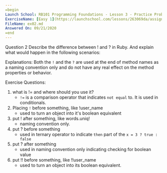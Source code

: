 ```yaml
---
=begin
Launch School: RB101 Programming Foundations - Lesson 3 - Practice Problems
ExerciseName: [Easy 1](https://launchschool.com/lessons/263069da/assignments/e2593fe1)
FileName: ex02.md
Answered On: 09/21/2020
=end
---
```


Question 2
Describe the difference between ! and ? in Ruby. And explain what would happen 
in the following scenarios:

Explanations:
Both the `!` and the `?` are used at the end of method names as a naming convention only and do not have any real effect on the method properties or behavior.  

Exercise Questions:

1. what is != and where should you use it?
    - `!=` is a comparison operator that indicates `not equal` to.  It is used in conditionals.
2. Placing `!` before something, like !user_name
    - used to turn an object into it's boolean equivalent
3. put ! after something, like words.uniq!
    - naming convention only. 
4. put ? before something
    - used in ternary operator to indicate `then` part of the `x = 3 ? true : false`
5. put ? after something
    - used in naming convention only indicating checking for boolean value
6. put !! before something, like !!user_name
    - used to turn an object into its boolean equivalent.